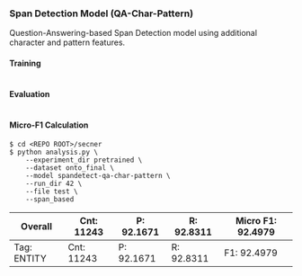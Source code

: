 ### Span Detection Model (QA-Char-Pattern)

Question-Answering-based Span Detection model using additional character and pattern features.

#### Training
```

```

#### Evaluation
```

```

#### Micro-F1 Calculation
```
$ cd <REPO ROOT>/secner
$ python analysis.py \
    --experiment_dir pretrained \
    --dataset onto_final \
    --model spandetect-qa-char-pattern \
    --run_dir 42 \
    --file test \
    --span_based
```

| Overall | Cnt: 11243 | P: 92.1671 | R: 92.8311 | Micro F1: 92.4979 | 
|---------|------------|------------|------------|-------------------|
| Tag: ENTITY | Cnt: 11243 | P: 92.1671 | R: 92.8311 | F1: 92.4979 | 
